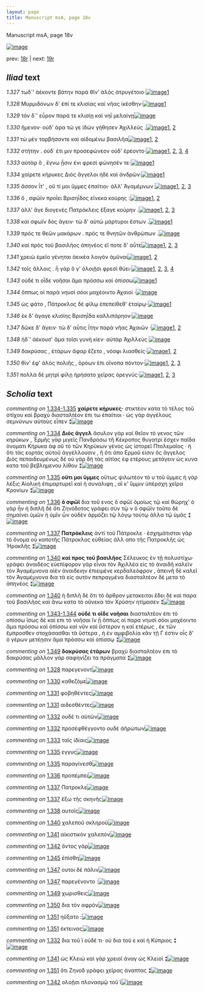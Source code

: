 ```yaml
---
layout: page
title: Manuscript msA, page 18v
---
```


Manuscript msA, page 18v

[![image](http://www.homermultitext.org/iipsrv?OBJ=IIP,1.0&FIF=/project/homer/pyramidal/deepzoom/hmt/vaimg/2017a/VA018VN_0520.tif&WID=100&CVT=JPEG)](http://www.homermultitext.org/ict2/?urn=urn:cite2:hmt:vaimg.2017a:VA018VN_0520)

prev:  [18r](../18r) | next:  [19r](../19r)

## *Iliad* text

*1.327* <a id="1.327"/> τωδ`' ἀέκοντε βάτην παρὰ θῖν' ἁλὸς ἀτρυγέτοιο·[![image](http://www.homermultitext.org/iipsrv?OBJ=IIP,1.0&FIF=/project/homer/pyramidal/deepzoom/hmt/vaimg/2017a/VA018VN_0520.tif&RGN=0.512,0.2096,0.344,0.0285&WID=1000&CVT=JPEG)](http://www.homermultitext.org/ict2/?urn=urn:cite2:hmt:vaimg.2017a:VA018VN_0520@0.512,0.2096,0.344,0.0285)[1](#msAil_1.944)

*1.328* <a id="1.328"/> Μυρμιδόνων δ' ἐπί τε κλισίας καὶ νῆας ἱκέσθην·[![image](http://www.homermultitext.org/iipsrv?OBJ=IIP,1.0&FIF=/project/homer/pyramidal/deepzoom/hmt/vaimg/2017a/VA018VN_0520.tif&RGN=0.52,0.2314,0.344,0.0285&WID=1000&CVT=JPEG)](http://www.homermultitext.org/ict2/?urn=urn:cite2:hmt:vaimg.2017a:VA018VN_0520@0.52,0.2314,0.344,0.0285)[1](#msAil_1.945)

*1.329* <a id="1.329"/> τὸν δ`' εὗρον παρά τε κλισίῃ καὶ νηῒ μελαίνῃ[![image](http://www.homermultitext.org/iipsrv?OBJ=IIP,1.0&FIF=/project/homer/pyramidal/deepzoom/hmt/vaimg/2017a/VA018VN_0520.tif&RGN=0.513,0.2502,0.344,0.0285&WID=1000&CVT=JPEG)](http://www.homermultitext.org/ict2/?urn=urn:cite2:hmt:vaimg.2017a:VA018VN_0520@0.513,0.2502,0.344,0.0285)

*1.330* <a id="1.330"/> ἥμενον· οὐδ' άρα τώ γε ἰδὼν γήθησεν Ἀχιλλεύς .[![image](http://www.homermultitext.org/iipsrv?OBJ=IIP,1.0&FIF=/project/homer/pyramidal/deepzoom/hmt/vaimg/2017a/VA018VN_0520.tif&RGN=0.521,0.2667,0.348,0.0323&WID=1000&CVT=JPEG)](http://www.homermultitext.org/ict2/?urn=urn:cite2:hmt:vaimg.2017a:VA018VN_0520@0.521,0.2667,0.348,0.0323)[1](#msA_1.928), [2](#msAil_1.946)

*1.331* <a id="1.331"/> τὼ μὲν ταρβήσαντε καὶ αἰδομένω βασιλῆα[![image](http://www.homermultitext.org/iipsrv?OBJ=IIP,1.0&FIF=/project/homer/pyramidal/deepzoom/hmt/vaimg/2017a/VA018VN_0520.tif&RGN=0.518,0.2878,0.335,0.0285&WID=1000&CVT=JPEG)](http://www.homermultitext.org/ict2/?urn=urn:cite2:hmt:vaimg.2017a:VA018VN_0520@0.518,0.2878,0.335,0.0285)[1](#msAil_1.948), [2](#msAil_1.947)

*1.332* <a id="1.332"/> στήτην . οὐδ΄ έτι μιν προσεφώνεον οὐδ' ἐρέοντο·[![image](http://www.homermultitext.org/iipsrv?OBJ=IIP,1.0&FIF=/project/homer/pyramidal/deepzoom/hmt/vaimg/2017a/VA018VN_0520.tif&RGN=0.521,0.3065,0.341,0.0308&WID=1000&CVT=JPEG)](http://www.homermultitext.org/ict2/?urn=urn:cite2:hmt:vaimg.2017a:VA018VN_0520@0.521,0.3065,0.341,0.0308)[1](#msAil_1.950), [2](#msAil_1.949), [3](#msA_1.929), [4](#msAim_1.939)

*1.333* <a id="1.333"/> αὐτὰρ ὃ , ἔγνω ᾗσιν ἐνι φρεσὶ φώνησέν τε·[![image](http://www.homermultitext.org/iipsrv?OBJ=IIP,1.0&FIF=/project/homer/pyramidal/deepzoom/hmt/vaimg/2017a/VA018VN_0520.tif&RGN=0.52,0.3253,0.318,0.0308&WID=1000&CVT=JPEG)](http://www.homermultitext.org/ict2/?urn=urn:cite2:hmt:vaimg.2017a:VA018VN_0520@0.52,0.3253,0.318,0.0308)[1](#msAil_1.951)

*1.334* <a id="1.334"/> χαίρετε κήρυκες Διὸς 					ἄγγελοι ἠδὲ καὶ ἀνδρῶν·[![image](http://www.homermultitext.org/iipsrv?OBJ=IIP,1.0&FIF=/project/homer/pyramidal/deepzoom/hmt/vaimg/2017a/VA018VN_0520.tif&RGN=0.509,0.3426,0.345,0.0376&WID=1000&CVT=JPEG)](http://www.homermultitext.org/ict2/?urn=urn:cite2:hmt:vaimg.2017a:VA018VN_0520@0.509,0.3426,0.345,0.0376)[1](#msA_1.931)

*1.335* <a id="1.335"/> ἄσσον ΐτ' , οὔ τί μοι ὕμμες ἐπαίτιοι· ἀλλ' Ἀγαμέμνων 				[![image](http://www.homermultitext.org/iipsrv?OBJ=IIP,1.0&FIF=/project/homer/pyramidal/deepzoom/hmt/vaimg/2017a/VA018VN_0520.tif&RGN=0.518,0.3599,0.344,0.0331&WID=1000&CVT=JPEG)](http://www.homermultitext.org/ict2/?urn=urn:cite2:hmt:vaimg.2017a:VA018VN_0520@0.518,0.3599,0.344,0.0331)[1](#msAil_1.952), [2](#msAil_1.953), [3](#msA_1.932)

*1.336* <a id="1.336"/> ὃ , σφῶϊν προΐει Βρισηΐδος εἵνεκα κούρης :[![image](http://www.homermultitext.org/iipsrv?OBJ=IIP,1.0&FIF=/project/homer/pyramidal/deepzoom/hmt/vaimg/2017a/VA018VN_0520.tif&RGN=0.518,0.3824,0.338,0.0323&WID=1000&CVT=JPEG)](http://www.homermultitext.org/ict2/?urn=urn:cite2:hmt:vaimg.2017a:VA018VN_0520@0.518,0.3824,0.338,0.0323)[1](#msA_1.933), [2](#msAil_1.954)

*1.337* <a id="1.337"/> ἀλλ' ἄγε διογενὲς Πατρόκλεις ἔξαγε κούρην .[![image](http://www.homermultitext.org/iipsrv?OBJ=IIP,1.0&FIF=/project/homer/pyramidal/deepzoom/hmt/vaimg/2017a/VA018VN_0520.tif&RGN=0.522,0.3997,0.338,0.0323&WID=1000&CVT=JPEG)](http://www.homermultitext.org/ict2/?urn=urn:cite2:hmt:vaimg.2017a:VA018VN_0520@0.522,0.3997,0.338,0.0323)[1](#msAil_1.955), [2](#msA_1.934), [3](#msAil_1.956)

*1.338* <a id="1.338"/> καί σφωϊν δὸς ἄγειν· τὼ δ' αὐτὼ μάρτυροι ἔστων .[![image](http://www.homermultitext.org/iipsrv?OBJ=IIP,1.0&FIF=/project/homer/pyramidal/deepzoom/hmt/vaimg/2017a/VA018VN_0520.tif&RGN=0.522,0.4185,0.341,0.0323&WID=1000&CVT=JPEG)](http://www.homermultitext.org/ict2/?urn=urn:cite2:hmt:vaimg.2017a:VA018VN_0520@0.522,0.4185,0.341,0.0323)[1](#msAil_1.957)

*1.339* <a id="1.339"/> πρός τε θεῶν μακάρων . πρός τε θνητῶν ἀνθρώπων .[![image](http://www.homermultitext.org/iipsrv?OBJ=IIP,1.0&FIF=/project/homer/pyramidal/deepzoom/hmt/vaimg/2017a/VA018VN_0520.tif&RGN=0.511,0.4388,0.341,0.0323&WID=1000&CVT=JPEG)](http://www.homermultitext.org/ict2/?urn=urn:cite2:hmt:vaimg.2017a:VA018VN_0520@0.511,0.4388,0.341,0.0323)

*1.340* <a id="1.340"/> καὶ πρὸς τοῦ βασιλῆος ἀπηνέος εἴ ποτε δ' αὖτε[![image](http://www.homermultitext.org/iipsrv?OBJ=IIP,1.0&FIF=/project/homer/pyramidal/deepzoom/hmt/vaimg/2017a/VA018VN_0520.tif&RGN=0.516,0.4568,0.355,0.0353&WID=1000&CVT=JPEG)](http://www.homermultitext.org/ict2/?urn=urn:cite2:hmt:vaimg.2017a:VA018VN_0520@0.516,0.4568,0.355,0.0353)[1](#msA_1.936), [2](#msA_1.935), [3](#msAil_1.958)

*1.341* <a id="1.341"/> χρειὼ ἐμεῖο γένηται ἀεικέα λοιγὸν ἀμῦναι[![image](http://www.homermultitext.org/iipsrv?OBJ=IIP,1.0&FIF=/project/homer/pyramidal/deepzoom/hmt/vaimg/2017a/VA018VN_0520.tif&RGN=0.509,0.4756,0.355,0.0353&WID=1000&CVT=JPEG)](http://www.homermultitext.org/ict2/?urn=urn:cite2:hmt:vaimg.2017a:VA018VN_0520@0.509,0.4756,0.355,0.0353)[1](#msAim_1.940), [2](#msAil_1.959)

*1.342* <a id="1.342"/> τοῖς ἄλλοις . ἦ γὰρ ὅ γ' ὀλοιῇσι φρεσὶ θύει·[![image](http://www.homermultitext.org/iipsrv?OBJ=IIP,1.0&FIF=/project/homer/pyramidal/deepzoom/hmt/vaimg/2017a/VA018VN_0520.tif&RGN=0.522,0.4966,0.317,0.0285&WID=1000&CVT=JPEG)](http://www.homermultitext.org/ict2/?urn=urn:cite2:hmt:vaimg.2017a:VA018VN_0520@0.522,0.4966,0.317,0.0285)[1](#msAil_1.962), [2](#msAint_1.942), [3](#msAil_1.960), [4](#msAil_1.961)

*1.343* <a id="1.343"/> οὐδέ τι οἶδε νοῆσαι ἅμα πρόσσω καὶ ὀπίσσω[![image](http://www.homermultitext.org/iipsrv?OBJ=IIP,1.0&FIF=/project/homer/pyramidal/deepzoom/hmt/vaimg/2017a/VA018VN_0520.tif&RGN=0.52,0.5154,0.328,0.0285&WID=1000&CVT=JPEG)](http://www.homermultitext.org/ict2/?urn=urn:cite2:hmt:vaimg.2017a:VA018VN_0520@0.52,0.5154,0.328,0.0285)[1](#msAil_1.963)

*1.344* <a id="1.344"/> ὅππως οἱ παρὰ νηυσὶ σόοι μαχέοιντο Ἀχαιοί ·[![image](http://www.homermultitext.org/iipsrv?OBJ=IIP,1.0&FIF=/project/homer/pyramidal/deepzoom/hmt/vaimg/2017a/VA018VN_0520.tif&RGN=0.517,0.5312,0.347,0.0316&WID=1000&CVT=JPEG)](http://www.homermultitext.org/ict2/?urn=urn:cite2:hmt:vaimg.2017a:VA018VN_0520@0.517,0.5312,0.347,0.0316)

*1.345* <a id="1.345"/> ὡς φάτο , Πάτροκλος δὲ 					φίλῳ ἐπεπείθεθ' ἑταίρῳ·[![image](http://www.homermultitext.org/iipsrv?OBJ=IIP,1.0&FIF=/project/homer/pyramidal/deepzoom/hmt/vaimg/2017a/VA018VN_0520.tif&RGN=0.517,0.547,0.365,0.0391&WID=1000&CVT=JPEG)](http://www.homermultitext.org/ict2/?urn=urn:cite2:hmt:vaimg.2017a:VA018VN_0520@0.517,0.547,0.365,0.0391)[1](#msAil_1.964)

*1.346* <a id="1.346"/> ἐκ δ' ἄγαγε κλισίης Βρισηΐδα καλλιπάρηον·[![image](http://www.homermultitext.org/iipsrv?OBJ=IIP,1.0&FIF=/project/homer/pyramidal/deepzoom/hmt/vaimg/2017a/VA018VN_0520.tif&RGN=0.519,0.5687,0.346,0.0338&WID=1000&CVT=JPEG)](http://www.homermultitext.org/ict2/?urn=urn:cite2:hmt:vaimg.2017a:VA018VN_0520@0.519,0.5687,0.346,0.0338)

*1.347* <a id="1.347"/> δῶκε δ' ἄγειν· τὼ δ' αὖτις ΐτην παρὰ νῆας Ἀχαιῶν ·[![image](http://www.homermultitext.org/iipsrv?OBJ=IIP,1.0&FIF=/project/homer/pyramidal/deepzoom/hmt/vaimg/2017a/VA018VN_0520.tif&RGN=0.517,0.5875,0.37,0.0323&WID=1000&CVT=JPEG)](http://www.homermultitext.org/ict2/?urn=urn:cite2:hmt:vaimg.2017a:VA018VN_0520@0.517,0.5875,0.37,0.0323)[1](#msAil_1.966), [2](#msAil_1.965)

*1.348* <a id="1.348"/> ἡδ`' ἀέκουσ' ἅμα τοῖσι γυνὴ κίεν· αὐτὰρ Ἀχιλλεὺς 				[![image](http://www.homermultitext.org/iipsrv?OBJ=IIP,1.0&FIF=/project/homer/pyramidal/deepzoom/hmt/vaimg/2017a/VA018VN_0520.tif&RGN=0.522,0.6078,0.362,0.0301&WID=1000&CVT=JPEG)](http://www.homermultitext.org/ict2/?urn=urn:cite2:hmt:vaimg.2017a:VA018VN_0520@0.522,0.6078,0.362,0.0301)

*1.349* <a id="1.349"/> δακρύσας , ἑτάρων ἄφαρ ἕζετο , νόσφι λιασθείς·[![image](http://www.homermultitext.org/iipsrv?OBJ=IIP,1.0&FIF=/project/homer/pyramidal/deepzoom/hmt/vaimg/2017a/VA018VN_0520.tif&RGN=0.521,0.6281,0.352,0.0308&WID=1000&CVT=JPEG)](http://www.homermultitext.org/ict2/?urn=urn:cite2:hmt:vaimg.2017a:VA018VN_0520@0.521,0.6281,0.352,0.0308)[1](#msA_1.938), [2](#msAil_1.967)

*1.350* <a id="1.350"/> θὶν' ἐφ' ἁλὸς πολιῆς , ὁρόων ἐπι οἴνοπα πόντον·[![image](http://www.homermultitext.org/iipsrv?OBJ=IIP,1.0&FIF=/project/homer/pyramidal/deepzoom/hmt/vaimg/2017a/VA018VN_0520.tif&RGN=0.518,0.6469,0.352,0.0308&WID=1000&CVT=JPEG)](http://www.homermultitext.org/ict2/?urn=urn:cite2:hmt:vaimg.2017a:VA018VN_0520@0.518,0.6469,0.352,0.0308)[1](#msAint_1.943), [2](#msAil_1.969), [3](#msAil_1.968)

*1.351* <a id="1.351"/> πολλὰ δὲ μητρὶ φίλῃ ἠρήσατο χεῖρας ὀρεγνύς·[![image](http://www.homermultitext.org/iipsrv?OBJ=IIP,1.0&FIF=/project/homer/pyramidal/deepzoom/hmt/vaimg/2017a/VA018VN_0520.tif&RGN=0.518,0.6634,0.361,0.0353&WID=1000&CVT=JPEG)](http://www.homermultitext.org/ict2/?urn=urn:cite2:hmt:vaimg.2017a:VA018VN_0520@0.518,0.6634,0.361,0.0353)[1](#msAim_1.941), [2](#msAil_1.970), [3](#msAil_1.971)

## *Scholia* text

*commenting on* [1.334-1.335](#1.334-1.335)  <a id="msA_1.930"/> **χαίρετε κήρυκες·** στικτέον κατα τὸ τέλος τοῦ στίχου καὶ βραχὺ διασταλτέον ἐπι τω ἐπαίτιοι · ὡς γὰρ ἀγγέλους σεμνύνων αὐτοὺς εἶπεν ⁑[![image](http://www.homermultitext.org/iipsrv?OBJ=IIP,1.0&FIF=/project/homer/pyramidal/deepzoom/hmt/vaimg/2017a/VA018VN_0520.tif&RGN=0.24834193,0.12835408,0.59100958,0.02904564&WID=1000&CVT=JPEG)](http://www.homermultitext.org/ict2/?urn=urn:cite2:hmt:vaimg.2017a:VA018VN_0520@0.24834193,0.12835408,0.59100958,0.02904564)

*commenting on* [1.334](#1.334)  <a id="msA_1.931"/> **Διὸς ἄγγελ** ἄσυλον γὰρ καὶ θεῖον τὸ γενος τῶν κηρύκων , Ἐρμῆς γὰρ μιγεῖς Πανδρόσω τῆ Κέκροπος θυγατρὶ ἔσχεν παῖδα ὀνοματι Κήρυκα ἀφ οῦ τὸ τῶν Κηρύκων γένος ὡς ἱστορεῖ Πτολεμαῖος · ἠ ὅτι τὰς εορτὰς αὐτοῦ ἀγγέλλουσιν , ἢ ὅτι ἀπο Ερμοῦ εἰσιν ὃς ἄγγελος Διὸς πεπαιδευμένως δέ οὐ γὰρ δὴ τὰς αἰτίας ἐφ ετέρους μετάγειν ὡς κυνα κατα τοῦ βεβλημενου λίθου ⁑[![image](http://www.homermultitext.org/iipsrv?OBJ=IIP,1.0&FIF=/project/homer/pyramidal/deepzoom/hmt/vaimg/2017a/VA018VN_0520.tif&RGN=0.24834193,0.14301521,0.60648489,0.03679115&WID=1000&CVT=JPEG)](http://www.homermultitext.org/ict2/?urn=urn:cite2:hmt:vaimg.2017a:VA018VN_0520@0.24834193,0.14301521,0.60648489,0.03679115)

*commenting on* [1.335](#1.335)  <a id="msA_1.932"/> **οὔτι μοι ὕμμες** οὕτως ψιλωτέον τὸ υ τοῦ ὕμμες ἡ γὰρ λέξις Αἰολική ἐπιμαρτυρεῖ καὶ ἡ συναλιφη , αἵ κ' ὕμμιν ὑπέρσχη χεῖρα Κρονίων ⁑[![image](http://www.homermultitext.org/iipsrv?OBJ=IIP,1.0&FIF=/project/homer/pyramidal/deepzoom/hmt/vaimg/2017a/VA018VN_0520.tif&RGN=0.23691968,0.17538036,0.61790715,0.03042877&WID=1000&CVT=JPEG)](http://www.homermultitext.org/ict2/?urn=urn:cite2:hmt:vaimg.2017a:VA018VN_0520@0.23691968,0.17538036,0.61790715,0.03042877)

*commenting on* [1.336](#1.336)  <a id="msA_1.933"/> **ὃ σφῶϊ** δια τοῦ ενος ὃ σφῶϊ ὁμοίως τῷ καὶ θώρηχ' ὁ γὰρ ἦν ἡ διπλῆ δὲ ὅτι Ζηνόδοτος γράφει σὺν τῷ ν ὃ σφῶϊν τοῦτο δὲ σημαίνει ὑμῶν ἠ ὑμῖν ὧν οὐδὲν ἁρμόζει τῷ λόγῳ τούτῳ ἀλλα τῷ ὑμᾶς ⁑[![image](http://www.homermultitext.org/iipsrv?OBJ=IIP,1.0&FIF=/project/homer/pyramidal/deepzoom/hmt/vaimg/2017a/VA018VN_0520.tif&RGN=0.24355195,0.18561549,0.59911570,0.05421853&WID=1000&CVT=JPEG)](http://www.homermultitext.org/ict2/?urn=urn:cite2:hmt:vaimg.2017a:VA018VN_0520@0.24355195,0.18561549,0.59911570,0.05421853)

*commenting on* [1.337](#1.337)  <a id="msA_1.934"/> **Πατρόκλεις** ἀντὶ τοῦ Πάτροκλε · ἐσχημάτισται γὰρ τὸ ὄνομα οὐ καποτῆς Πάτροκλος εὐθείας ἀλλ απο τῆς Πατροκλῆς ὡς Ἡρακλῆς ⁑[![image](http://www.homermultitext.org/iipsrv?OBJ=IIP,1.0&FIF=/project/homer/pyramidal/deepzoom/hmt/vaimg/2017a/VA018VN_0520.tif&RGN=0.23360354,0.23181189,0.21628592,0.05255878&WID=1000&CVT=JPEG)](http://www.homermultitext.org/ict2/?urn=urn:cite2:hmt:vaimg.2017a:VA018VN_0520@0.23360354,0.23181189,0.21628592,0.05255878)

*commenting on* [1.340](#1.340)  <a id="msA_1.935"/> **καὶ προς τοῦ βασιλῆος** Σέλευκος ἐν τῇ πολυστίχω· γράφει ἀναιδέος εὐεπίφορον γὰρ εἶναι τὸν Ἀχιλλέα εἰς τὸ ἀναιδῆ καλεῖν τὸν Ἀγαμέμνονα αἰὲν ἀναιδειην ἐπιειμένε κερδαλεόφρον , ἀπεινῆ δὲ καλεῖ τὸν Ἀγαμέμνονα δια τὰ εἰς αυτὸν πεπραγμένα διασταλτέον δὲ μετα τὸ ἀπηνέος ⁑[![image](http://www.homermultitext.org/iipsrv?OBJ=IIP,1.0&FIF=/project/homer/pyramidal/deepzoom/hmt/vaimg/2017a/VA018VN_0520.tif&RGN=0.23913043,0.27579530,0.21923360,0.08907331&WID=1000&CVT=JPEG)](http://www.homermultitext.org/ict2/?urn=urn:cite2:hmt:vaimg.2017a:VA018VN_0520@0.23913043,0.27579530,0.21923360,0.08907331)

*commenting on* [1.340](#1.340)  <a id="msA_1.936.comment"/> ἡ διπλῆ δὲ ὅτι τὸ ἄρθρον μετακειται ἔδει δὲ καὶ παρα τοῦ βασιλῆος καὶ ἄνω κατα τὸ οὔνεκα τὸν Χρύσην ητίμασεν ⁑[![image](http://www.homermultitext.org/iipsrv?OBJ=IIP,1.0&FIF=/project/homer/pyramidal/deepzoom/hmt/vaimg/2017a/VA018VN_0520.tif&RGN=0.24576271,0.36127248,0.21186441,0.03485477&WID=1000&CVT=JPEG)](http://www.homermultitext.org/ict2/?urn=urn:cite2:hmt:vaimg.2017a:VA018VN_0520@0.24576271,0.36127248,0.21186441,0.03485477)

*commenting on* [1.343-1.344](#1.343-1.344)  <a id="msA_1.937"/> **οὐδέ τι οῖδε νοῆσαι** διασταλτέον ἐπι τὸ οπίσσω ἴσως δὲ καὶ επι τὸ νοῆσαι ἵν ᾖ ὅππως οἱ παρα νηυσὶ σόοι μαχέοιντο ἅμα πρόσσω καὶ ὁπίσσω καὶ νῦν καὶ ὕστερον η καὶ ετέρως , ἐκ τῶν ἔμπροσθεν στοχάσασθαι τὰ ὕστερα , ἠ ἐν αμφιβολία κἂν τῇ Γ ἐστιν οἷς δ' ὁ γέρων μετέῃσιν ἅμα πρόσσω καὶ ὀπίσσῳ ⁑[![image](http://www.homermultitext.org/iipsrv?OBJ=IIP,1.0&FIF=/project/homer/pyramidal/deepzoom/hmt/vaimg/2017a/VA018VN_0520.tif&RGN=0.24097273,0.39280775,0.21370671,0.09820194&WID=1000&CVT=JPEG)](http://www.homermultitext.org/ict2/?urn=urn:cite2:hmt:vaimg.2017a:VA018VN_0520@0.24097273,0.39280775,0.21370671,0.09820194)

*commenting on* [1.349](#1.349)  <a id="msA_1.938"/> **δακρύσας ἑτάρων** βραχὺ διασταλτέον ἐπι τὸ δακρύσας μᾶλλον γὰρ σαφηνίζει τα πράγματα ⁑[![image](http://www.homermultitext.org/iipsrv?OBJ=IIP,1.0&FIF=/project/homer/pyramidal/deepzoom/hmt/vaimg/2017a/VA018VN_0520.tif&RGN=0.24023581,0.48215768,0.20928519,0.04564315&WID=1000&CVT=JPEG)](http://www.homermultitext.org/ict2/?urn=urn:cite2:hmt:vaimg.2017a:VA018VN_0520@0.24023581,0.48215768,0.20928519,0.04564315)

*commenting on* [1.328](#1.328)  <a id="msAil_1.945.comment"/> παρεγενοντ[![image](http://www.homermultitext.org/iipsrv?OBJ=IIP,1.0&FIF=/project/homer/pyramidal/deepzoom/hmt/vaimg/2017a/VA018VN_0520.tif&RGN=0.80950626,0.22627939,0.06521739,0.01576763&WID=1000&CVT=JPEG)](http://www.homermultitext.org/ict2/?urn=urn:cite2:hmt:vaimg.2017a:VA018VN_0520@0.80950626,0.22627939,0.06521739,0.01576763)

*commenting on* [1.330](#1.330)  <a id="msAil_1.946.comment"/> καθεζόμε[![image](http://www.homermultitext.org/iipsrv?OBJ=IIP,1.0&FIF=/project/homer/pyramidal/deepzoom/hmt/vaimg/2017a/VA018VN_0520.tif&RGN=0.54863670,0.27109267,0.04310980,0.01189488&WID=1000&CVT=JPEG)](http://www.homermultitext.org/ict2/?urn=urn:cite2:hmt:vaimg.2017a:VA018VN_0520@0.54863670,0.27109267,0.04310980,0.01189488)

*commenting on* [1.331](#1.331)  <a id="msAil_1.947.comment"/> φοβηθέντες[![image](http://www.homermultitext.org/iipsrv?OBJ=IIP,1.0&FIF=/project/homer/pyramidal/deepzoom/hmt/vaimg/2017a/VA018VN_0520.tif&RGN=0.61938099,0.28852006,0.05600590,0.01078838&WID=1000&CVT=JPEG)](http://www.homermultitext.org/ict2/?urn=urn:cite2:hmt:vaimg.2017a:VA018VN_0520@0.61938099,0.28852006,0.05600590,0.01078838)

*commenting on* [1.331](#1.331)  <a id="msAil_1.948.comment"/> αιδεσθέντες[![image](http://www.homermultitext.org/iipsrv?OBJ=IIP,1.0&FIF=/project/homer/pyramidal/deepzoom/hmt/vaimg/2017a/VA018VN_0520.tif&RGN=0.73212970,0.28934993,0.05490052,0.01078838&WID=1000&CVT=JPEG)](http://www.homermultitext.org/ict2/?urn=urn:cite2:hmt:vaimg.2017a:VA018VN_0520@0.73212970,0.28934993,0.05490052,0.01078838)

*commenting on* [1.332](#1.332)  <a id="msAil_1.949.comment"/> ουδέ τι αὐτῶν[![image](http://www.homermultitext.org/iipsrv?OBJ=IIP,1.0&FIF=/project/homer/pyramidal/deepzoom/hmt/vaimg/2017a/VA018VN_0520.tif&RGN=0.62011791,0.30511757,0.04900516,0.01300138&WID=1000&CVT=JPEG)](http://www.homermultitext.org/ict2/?urn=urn:cite2:hmt:vaimg.2017a:VA018VN_0520@0.62011791,0.30511757,0.04900516,0.01300138)

*commenting on* [1.332](#1.332)  <a id="msAil_1.950.comment"/> προσἐφθέγγοντο ουδὲ ἀῆρώτων[![image](http://www.homermultitext.org/iipsrv?OBJ=IIP,1.0&FIF=/project/homer/pyramidal/deepzoom/hmt/vaimg/2017a/VA018VN_0520.tif&RGN=0.70191599,0.30235131,0.15254237,0.01687414&WID=1000&CVT=JPEG)](http://www.homermultitext.org/ict2/?urn=urn:cite2:hmt:vaimg.2017a:VA018VN_0520@0.70191599,0.30235131,0.15254237,0.01687414)

*commenting on* [1.333](#1.333)  <a id="msAil_1.951.comment"/> ταῖς ἰδίαις[![image](http://www.homermultitext.org/iipsrv?OBJ=IIP,1.0&FIF=/project/homer/pyramidal/deepzoom/hmt/vaimg/2017a/VA018VN_0520.tif&RGN=0.64001474,0.32448133,0.04089904,0.01106501&WID=1000&CVT=JPEG)](http://www.homermultitext.org/ict2/?urn=urn:cite2:hmt:vaimg.2017a:VA018VN_0520@0.64001474,0.32448133,0.04089904,0.01106501)

*commenting on* [1.335](#1.335)  <a id="msAil_1.952.comment"/> εγγυς[![image](http://www.homermultitext.org/iipsrv?OBJ=IIP,1.0&FIF=/project/homer/pyramidal/deepzoom/hmt/vaimg/2017a/VA018VN_0520.tif&RGN=0.54237288,0.37178423,0.02137067,0.00774550&WID=1000&CVT=JPEG)](http://www.homermultitext.org/ict2/?urn=urn:cite2:hmt:vaimg.2017a:VA018VN_0520@0.54237288,0.37178423,0.02137067,0.00774550)

*commenting on* [1.335](#1.335)  <a id="msAil_1.953.comment"/> παραγίνεσθ[![image](http://www.homermultitext.org/iipsrv?OBJ=IIP,1.0&FIF=/project/homer/pyramidal/deepzoom/hmt/vaimg/2017a/VA018VN_0520.tif&RGN=0.57111275,0.36348548,0.04347826,0.01217151&WID=1000&CVT=JPEG)](http://www.homermultitext.org/ict2/?urn=urn:cite2:hmt:vaimg.2017a:VA018VN_0520@0.57111275,0.36348548,0.04347826,0.01217151)

*commenting on* [1.336](#1.336)  <a id="msAil_1.954.comment"/> προπέμπει[![image](http://www.homermultitext.org/iipsrv?OBJ=IIP,1.0&FIF=/project/homer/pyramidal/deepzoom/hmt/vaimg/2017a/VA018VN_0520.tif&RGN=0.59174650,0.38589212,0.05637436,0.01023513&WID=1000&CVT=JPEG)](http://www.homermultitext.org/ict2/?urn=urn:cite2:hmt:vaimg.2017a:VA018VN_0520@0.59174650,0.38589212,0.05637436,0.01023513)

*commenting on* [1.337](#1.337)  <a id="msAil_1.955.comment"/> Πατροκλε[![image](http://www.homermultitext.org/iipsrv?OBJ=IIP,1.0&FIF=/project/homer/pyramidal/deepzoom/hmt/vaimg/2017a/VA018VN_0520.tif&RGN=0.68533530,0.40248963,0.03831982,0.01078838&WID=1000&CVT=JPEG)](http://www.homermultitext.org/ict2/?urn=urn:cite2:hmt:vaimg.2017a:VA018VN_0520@0.68533530,0.40248963,0.03831982,0.01078838)

*commenting on* [1.337](#1.337)  <a id="msAil_1.956.comment"/> ἔξω τῆς σκηνῆς[![image](http://www.homermultitext.org/iipsrv?OBJ=IIP,1.0&FIF=/project/homer/pyramidal/deepzoom/hmt/vaimg/2017a/VA018VN_0520.tif&RGN=0.77266028,0.39944675,0.06669123,0.01244813&WID=1000&CVT=JPEG)](http://www.homermultitext.org/ict2/?urn=urn:cite2:hmt:vaimg.2017a:VA018VN_0520@0.77266028,0.39944675,0.06669123,0.01244813)

*commenting on* [1.338](#1.338)  <a id="msAil_1.957.comment"/> αυτοῖς[![image](http://www.homermultitext.org/iipsrv?OBJ=IIP,1.0&FIF=/project/homer/pyramidal/deepzoom/hmt/vaimg/2017a/VA018VN_0520.tif&RGN=0.57295505,0.42434302,0.03058217,0.00912863&WID=1000&CVT=JPEG)](http://www.homermultitext.org/ict2/?urn=urn:cite2:hmt:vaimg.2017a:VA018VN_0520@0.57295505,0.42434302,0.03058217,0.00912863)

*commenting on* [1.340](#1.340)  <a id="msAil_1.958.comment"/> χαλεποῦ σκληροῦ[![image](http://www.homermultitext.org/iipsrv?OBJ=IIP,1.0&FIF=/project/homer/pyramidal/deepzoom/hmt/vaimg/2017a/VA018VN_0520.tif&RGN=0.69859985,0.45781466,0.07295505,0.01217151&WID=1000&CVT=JPEG)](http://www.homermultitext.org/ict2/?urn=urn:cite2:hmt:vaimg.2017a:VA018VN_0520@0.69859985,0.45781466,0.07295505,0.01217151)

*commenting on* [1.341](#1.341)  <a id="msAil_1.959.comment"/> αἰκιστικὸν χαλεπόν[![image](http://www.homermultitext.org/iipsrv?OBJ=IIP,1.0&FIF=/project/homer/pyramidal/deepzoom/hmt/vaimg/2017a/VA018VN_0520.tif&RGN=0.71039057,0.47496542,0.06890199,0.01272476&WID=1000&CVT=JPEG)](http://www.homermultitext.org/ict2/?urn=urn:cite2:hmt:vaimg.2017a:VA018VN_0520@0.71039057,0.47496542,0.06890199,0.01272476)

*commenting on* [1.342](#1.342)  <a id="msAil_1.960.comment"/> ὄντος γὰρ[![image](http://www.homermultitext.org/iipsrv?OBJ=IIP,1.0&FIF=/project/homer/pyramidal/deepzoom/hmt/vaimg/2017a/VA018VN_0520.tif&RGN=0.63817244,0.49709544,0.03168755,0.01410788&WID=1000&CVT=JPEG)](http://www.homermultitext.org/ict2/?urn=urn:cite2:hmt:vaimg.2017a:VA018VN_0520@0.63817244,0.49709544,0.03168755,0.01410788)

*commenting on* [1.345](#1.345)  <a id="msAil_1.964.comment"/> ἐπίσθη[![image](http://www.homermultitext.org/iipsrv?OBJ=IIP,1.0&FIF=/project/homer/pyramidal/deepzoom/hmt/vaimg/2017a/VA018VN_0520.tif&RGN=0.77781872,0.55131397,0.03205601,0.01106501&WID=1000&CVT=JPEG)](http://www.homermultitext.org/ict2/?urn=urn:cite2:hmt:vaimg.2017a:VA018VN_0520@0.77781872,0.55131397,0.03205601,0.01106501)

*commenting on* [1.347](#1.347)  <a id="msAil_1.965.comment"/> ουτοι δὲ πάλιν[![image](http://www.homermultitext.org/iipsrv?OBJ=IIP,1.0&FIF=/project/homer/pyramidal/deepzoom/hmt/vaimg/2017a/VA018VN_0520.tif&RGN=0.65291083,0.58865837,0.04016212,0.01078838&WID=1000&CVT=JPEG)](http://www.homermultitext.org/ict2/?urn=urn:cite2:hmt:vaimg.2017a:VA018VN_0520@0.65291083,0.58865837,0.04016212,0.01078838)

*commenting on* [1.347](#1.347)  <a id="msAil_1.966.comment"/> παρεγένοντο :[![image](http://www.homermultitext.org/iipsrv?OBJ=IIP,1.0&FIF=/project/homer/pyramidal/deepzoom/hmt/vaimg/2017a/VA018VN_0520.tif&RGN=0.73507738,0.59059474,0.04937362,0.00912863&WID=1000&CVT=JPEG)](http://www.homermultitext.org/ict2/?urn=urn:cite2:hmt:vaimg.2017a:VA018VN_0520@0.73507738,0.59059474,0.04937362,0.00912863)

*commenting on* [1.349](#1.349)  <a id="msAil_1.967.comment"/> χωρισθεις[![image](http://www.homermultitext.org/iipsrv?OBJ=IIP,1.0&FIF=/project/homer/pyramidal/deepzoom/hmt/vaimg/2017a/VA018VN_0520.tif&RGN=0.80471629,0.62987552,0.03979366,0.00802213&WID=1000&CVT=JPEG)](http://www.homermultitext.org/ict2/?urn=urn:cite2:hmt:vaimg.2017a:VA018VN_0520@0.80471629,0.62987552,0.03979366,0.00802213)

*commenting on* [1.350](#1.350)  <a id="msAil_1.968.comment"/> δια τὸν αφρόν[![image](http://www.homermultitext.org/iipsrv?OBJ=IIP,1.0&FIF=/project/homer/pyramidal/deepzoom/hmt/vaimg/2017a/VA018VN_0520.tif&RGN=0.63706706,0.64896266,0.05416360,0.01217151&WID=1000&CVT=JPEG)](http://www.homermultitext.org/ict2/?urn=urn:cite2:hmt:vaimg.2017a:VA018VN_0520@0.63706706,0.64896266,0.05416360,0.01217151)

*commenting on* [1.351](#1.351)  <a id="msAil_1.970.comment"/> ηὔξατο :[![image](http://www.homermultitext.org/iipsrv?OBJ=IIP,1.0&FIF=/project/homer/pyramidal/deepzoom/hmt/vaimg/2017a/VA018VN_0520.tif&RGN=0.72586588,0.66804979,0.03574060,0.01078838&WID=1000&CVT=JPEG)](http://www.homermultitext.org/ict2/?urn=urn:cite2:hmt:vaimg.2017a:VA018VN_0520@0.72586588,0.66804979,0.03574060,0.01078838)

*commenting on* [1.351](#1.351)  <a id="msAil_1.971.comment"/> ἐκτεινας[![image](http://www.homermultitext.org/iipsrv?OBJ=IIP,1.0&FIF=/project/homer/pyramidal/deepzoom/hmt/vaimg/2017a/VA018VN_0520.tif&RGN=0.82682388,0.66307054,0.03352985,0.01327801&WID=1000&CVT=JPEG)](http://www.homermultitext.org/ict2/?urn=urn:cite2:hmt:vaimg.2017a:VA018VN_0520@0.82682388,0.66307054,0.03352985,0.01327801)

*commenting on* [1.332](#1.332)  <a id="msAim_1.939.comment"/> δια τοῦ ϊ οὐδέ τι· οὐ δια τοῦ ε καὶ ἡ Κύπριος ⁑[![image](http://www.homermultitext.org/iipsrv?OBJ=IIP,1.0&FIF=/project/homer/pyramidal/deepzoom/hmt/vaimg/2017a/VA018VN_0520.tif&RGN=0.45910096,0.31479945,0.06042741,0.04647303&WID=1000&CVT=JPEG)](http://www.homermultitext.org/ict2/?urn=urn:cite2:hmt:vaimg.2017a:VA018VN_0520@0.45910096,0.31479945,0.06042741,0.04647303)

*commenting on* [1.341](#1.341)  <a id="msAim_1.940.comment"/> ὡς Κλειώ καὶ γὰρ χρειοῖ ἀναγ ὡς Κλειοῖ ⁑[![image](http://www.homermultitext.org/iipsrv?OBJ=IIP,1.0&FIF=/project/homer/pyramidal/deepzoom/hmt/vaimg/2017a/VA018VN_0520.tif&RGN=0.45504790,0.48630705,0.06300663,0.03015214&WID=1000&CVT=JPEG)](http://www.homermultitext.org/ict2/?urn=urn:cite2:hmt:vaimg.2017a:VA018VN_0520@0.45504790,0.48630705,0.06300663,0.03015214)

*commenting on* [1.351](#1.351)  <a id="msAim_1.941.comment"/> ὅτι Ζηνοδ γράφει χεῖρας ἀναπτας ⁑[![image](http://www.homermultitext.org/iipsrv?OBJ=IIP,1.0&FIF=/project/homer/pyramidal/deepzoom/hmt/vaimg/2017a/VA018VN_0520.tif&RGN=0.45394252,0.67607192,0.06226971,0.03042877&WID=1000&CVT=JPEG)](http://www.homermultitext.org/ict2/?urn=urn:cite2:hmt:vaimg.2017a:VA018VN_0520@0.45394252,0.67607192,0.06226971,0.03042877)

*commenting on* [1.342](#1.342)  <a id="msAint_1.942.comment"/> ολοῇσι πλονασμῷ τοῦ ϊ[![image](http://www.homermultitext.org/iipsrv?OBJ=IIP,1.0&FIF=/project/homer/pyramidal/deepzoom/hmt/vaimg/2017a/VA018VN_0520.tif&RGN=0.83271923,0.49598893,0.06337509,0.01853389&WID=1000&CVT=JPEG)](http://www.homermultitext.org/ict2/?urn=urn:cite2:hmt:vaimg.2017a:VA018VN_0520@0.83271923,0.49598893,0.06337509,0.01853389)